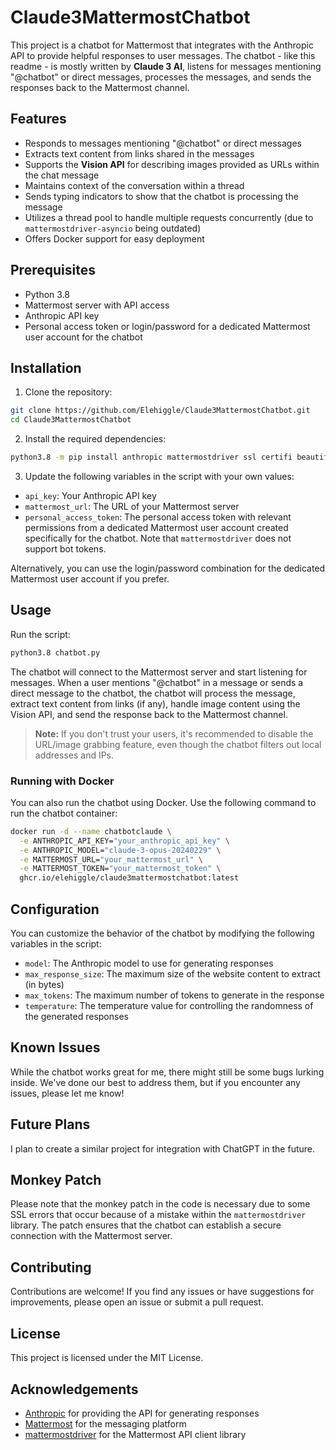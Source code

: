 # Claude3MattermostChatbot

This project is a chatbot for Mattermost that integrates with the Anthropic API to provide helpful responses to user messages. The chatbot - like this readme - is mostly written by **Claude 3 AI**, listens for messages mentioning "@chatbot" or direct messages, processes the messages, and sends the responses back to the Mattermost channel.

## Features

- Responds to messages mentioning "@chatbot" or direct messages
- Extracts text content from links shared in the messages
- Supports the **Vision API** for describing images provided as URLs within the chat message
- Maintains context of the conversation within a thread
- Sends typing indicators to show that the chatbot is processing the message
- Utilizes a thread pool to handle multiple requests concurrently (due to `mattermostdriver-asyncio` being outdated)
- Offers Docker support for easy deployment

## Prerequisites

- Python 3.8
- Mattermost server with API access
- Anthropic API key
- Personal access token or login/password for a dedicated Mattermost user account for the chatbot

## Installation

1. Clone the repository:

```bash
git clone https://github.com/Elehiggle/Claude3MattermostChatbot.git
cd Claude3MattermostChatbot
```

2. Install the required dependencies:

```bash
python3.8 -m pip install anthropic mattermostdriver ssl certifi beautifulsoup4 pillow httpx
```

3. Update the following variables in the script with your own values:

- `api_key`: Your Anthropic API key
- `mattermost_url`: The URL of your Mattermost server
- `personal_access_token`: The personal access token with relevant permissions from a dedicated Mattermost user account created specifically for the chatbot. Note that `mattermostdriver` does not support bot tokens.

Alternatively, you can use the login/password combination for the dedicated Mattermost user account if you prefer.

## Usage

Run the script:

```bash
python3.8 chatbot.py
```

The chatbot will connect to the Mattermost server and start listening for messages.
When a user mentions "@chatbot" in a message or sends a direct message to the chatbot, the chatbot will process the message, extract text content from links (if any), handle image content using the Vision API, and send the response back to the Mattermost channel.

> **Note:** If you don't trust your users, it's recommended to disable the URL/image grabbing feature, even though the chatbot filters out local addresses and IPs.

### Running with Docker

You can also run the chatbot using Docker. Use the following command to run the chatbot container:

```bash
docker run -d --name chatbotclaude \
  -e ANTHROPIC_API_KEY="your_anthropic_api_key" \
  -e ANTHROPIC_MODEL="claude-3-opus-20240229" \
  -e MATTERMOST_URL="your_mattermost_url" \
  -e MATTERMOST_TOKEN="your_mattermost_token" \
  ghcr.io/elehiggle/claude3mattermostchatbot:latest
```

## Configuration

You can customize the behavior of the chatbot by modifying the following variables in the script:

- `model`: The Anthropic model to use for generating responses
- `max_response_size`: The maximum size of the website content to extract (in bytes)
- `max_tokens`: The maximum number of tokens to generate in the response
- `temperature`: The temperature value for controlling the randomness of the generated responses

## Known Issues

While the chatbot works great for me, there might still be some bugs lurking inside. We've done our best to address them, but if you encounter any issues, please let me know!

## Future Plans

I plan to create a similar project for integration with ChatGPT in the future.

## Monkey Patch

Please note that the monkey patch in the code is necessary due to some SSL errors that occur because of a mistake within the `mattermostdriver` library. The patch ensures that the chatbot can establish a secure connection with the Mattermost server.

## Contributing

Contributions are welcome! If you find any issues or have suggestions for improvements, please open an issue or submit a pull request.

## License

This project is licensed under the MIT License.

## Acknowledgements

- [Anthropic](https://www.anthropic.com/) for providing the API for generating responses
- [Mattermost](https://mattermost.com/) for the messaging platform
- [mattermostdriver](https://github.com/Vaelor/python-mattermost-driver) for the Mattermost API client library